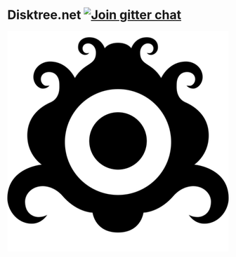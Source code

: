 
# Disktree.net [![Join gitter chat](https://img.shields.io/gitter/room/disktree/gitter.svg)](https://gitter.im/tong/disktree)

![DISKTREE.NET](disktree.svg)
